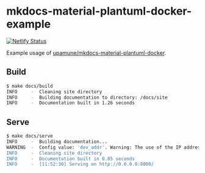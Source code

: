 # mkdocs-material-plantuml-docker-example

[![Netlify Status](https://api.netlify.com/api/v1/badges/7c921e50-4654-464c-84f7-c961b5be224b/deploy-status)](https://app.netlify.com/sites/mkdocs-material-plantuml-docker-example/deploys)

Example usage of [upamune/mkdocs-material-plantuml-docker](https://github.com/upamune/mkdocs-material-plantuml-docker).

## Build

```bash
$ make docs/build
INFO     -  Cleaning site directory
INFO     -  Building documentation to directory: /docs/site
INFO     -  Documentation built in 1.26 seconds
```

## Serve

```bash
$ make docs/serve
INFO     -  Building documentation...
WARNING  -  Config value: 'dev_addr'. Warning: The use of the IP address '0.0.0.0' suggests a production environment or the use of a proxy to connect to the MkDocs server. However, the MkDocs' server is intended for local development purposes only. Please use a third party production-ready server instead.
INFO     -  Cleaning site directory
INFO     -  Documentation built in 0.85 seconds
INFO     -  [11:52:30] Serving on http://0.0.0.0:8000/
```
